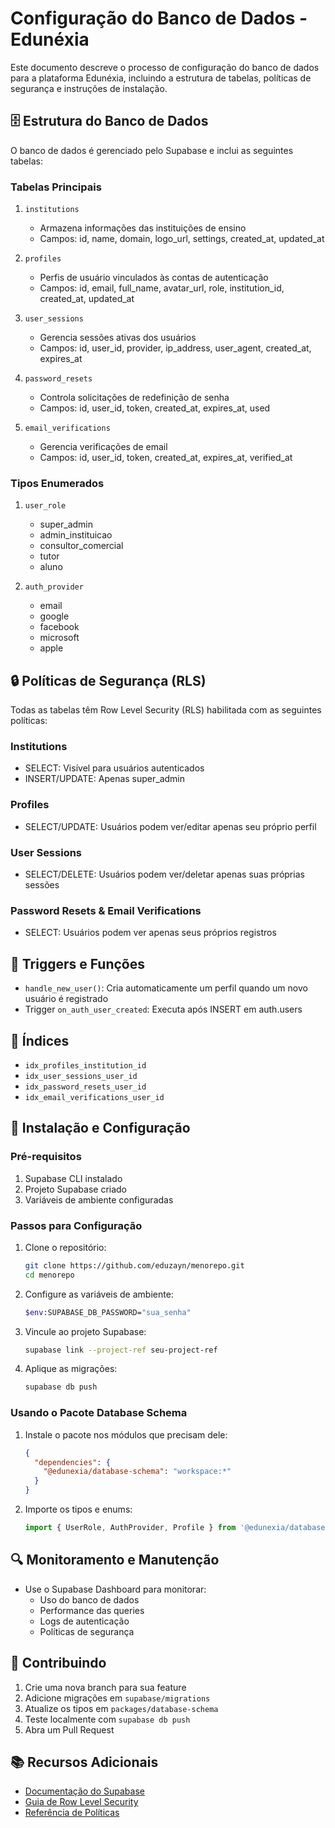 <!-- cSpell:disable -->
# Configuração do Banco de Dados - Edunéxia

Este documento descreve o processo de configuração do banco de dados para a plataforma Edunéxia, incluindo a estrutura de tabelas, políticas de segurança e instruções de instalação.

## 🗄️ Estrutura do Banco de Dados

O banco de dados é gerenciado pelo Supabase e inclui as seguintes tabelas:

### Tabelas Principais

1. `institutions`
   - Armazena informações das instituições de ensino
   - Campos: id, name, domain, logo_url, settings, created_at, updated_at

2. `profiles`
   - Perfis de usuário vinculados às contas de autenticação
   - Campos: id, email, full_name, avatar_url, role, institution_id, created_at, updated_at

3. `user_sessions`
   - Gerencia sessões ativas dos usuários
   - Campos: id, user_id, provider, ip_address, user_agent, created_at, expires_at

4. `password_resets`
   - Controla solicitações de redefinição de senha
   - Campos: id, user_id, token, created_at, expires_at, used

5. `email_verifications`
   - Gerencia verificações de email
   - Campos: id, user_id, token, created_at, expires_at, verified_at

### Tipos Enumerados

1. `user_role`
   - super_admin
   - admin_instituicao
   - consultor_comercial
   - tutor
   - aluno

2. `auth_provider`
   - email
   - google
   - facebook
   - microsoft
   - apple

## 🔒 Políticas de Segurança (RLS)

Todas as tabelas têm Row Level Security (RLS) habilitada com as seguintes políticas:

### Institutions
- SELECT: Visível para usuários autenticados
- INSERT/UPDATE: Apenas super_admin

### Profiles
- SELECT/UPDATE: Usuários podem ver/editar apenas seu próprio perfil

### User Sessions
- SELECT/DELETE: Usuários podem ver/deletar apenas suas próprias sessões

### Password Resets & Email Verifications
- SELECT: Usuários podem ver apenas seus próprios registros

## 🔄 Triggers e Funções

- `handle_new_user()`: Cria automaticamente um perfil quando um novo usuário é registrado
- Trigger `on_auth_user_created`: Executa após INSERT em auth.users

## 📑 Índices

- `idx_profiles_institution_id`
- `idx_user_sessions_user_id`
- `idx_password_resets_user_id`
- `idx_email_verifications_user_id`

## 🚀 Instalação e Configuração

### Pré-requisitos

1. Supabase CLI instalado
2. Projeto Supabase criado
3. Variáveis de ambiente configuradas

### Passos para Configuração

1. Clone o repositório:
   ```bash
   git clone https://github.com/eduzayn/menorepo.git
   cd menorepo
   ```

2. Configure as variáveis de ambiente:
   ```bash
   $env:SUPABASE_DB_PASSWORD="sua_senha"
   ```

3. Vincule ao projeto Supabase:
   ```bash
   supabase link --project-ref seu-project-ref
   ```

4. Aplique as migrações:
   ```bash
   supabase db push
   ```

### Usando o Pacote Database Schema

1. Instale o pacote nos módulos que precisam dele:
   ```json
   {
     "dependencies": {
       "@edunexia/database-schema": "workspace:*"
     }
   }
   ```

2. Importe os tipos e enums:
   ```typescript
   import { UserRole, AuthProvider, Profile } from '@edunexia/database-schema';
   ```

## 🔍 Monitoramento e Manutenção

- Use o Supabase Dashboard para monitorar:
  - Uso do banco de dados
  - Performance das queries
  - Logs de autenticação
  - Políticas de segurança

## 🤝 Contribuindo

1. Crie uma nova branch para sua feature
2. Adicione migrações em `supabase/migrations`
3. Atualize os tipos em `packages/database-schema`
4. Teste localmente com `supabase db push`
5. Abra um Pull Request

## 📚 Recursos Adicionais

- [Documentação do Supabase](https://supabase.com/docs)
- [Guia de Row Level Security](https://supabase.com/docs/guides/auth/row-level-security)
- [Referência de Políticas](https://supabase.com/docs/guides/auth/row-level-security/policies) 
